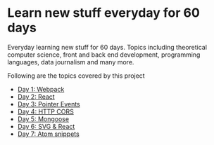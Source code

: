 # Learn new stuff everyday for 60 days
Everyday learning new stuff for 60 days. Topics including theoretical computer science, front and back end development, programming languages, data journalism and many more.

Following are the topics covered by this project

- [Day 1: Webpack](day-01-webpack/)
- [Day 2: React](day-02-react/)
- [Day 3: Pointer Events](day-03-pointer-events/)
- [Day 4: HTTP CORS](day-03-http-cors/)
- [Day 5: Mongoose](day-05-mongoose/)
- [Day 6: SVG & React](day-06-svg-react/)
- [Day 7: Atom snippets](day-07-atom-snippets/)
